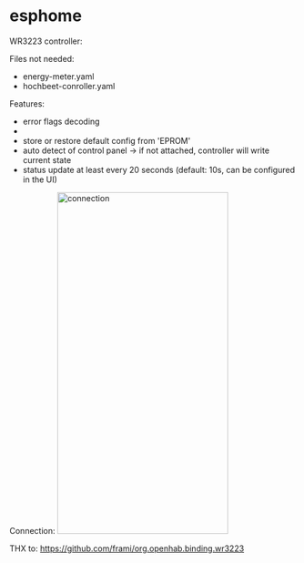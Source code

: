 # esphome

WR3223 controller:

Files not needed:
- energy-meter.yaml 
- hochbeet-conroller.yaml


Features:

- error flags decoding
- 
- store or restore default config from 'EPROM'
- auto detect of control panel -> if not attached, controller will write current state
- status update at least every 20 seconds (default: 10s, can be configured in the UI)

Connection:
<img src="https://github.com/schmurgel-tg/esphome/blob/main/images/20230101_174032.jpg?raw=true" alt="connection" width="300" height="600">

THX to:
https://github.com/frami/org.openhab.binding.wr3223
